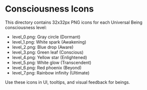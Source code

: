 # Consciousness Icons

This directory contains 32x32px PNG icons for each Universal Being consciousness level:

- level_0.png: Gray circle (Dormant)
- level_1.png: White spark (Awakening)
- level_2.png: Blue drop (Aware)
- level_3.png: Green leaf (Conscious)
- level_4.png: Yellow star (Enlightened)
- level_5.png: White glow (Transcendent)
- level_6.png: Red phoenix (Beyond)
- level_7.png: Rainbow infinity (Ultimate)

Use these icons in UI, tooltips, and visual feedback for beings. 